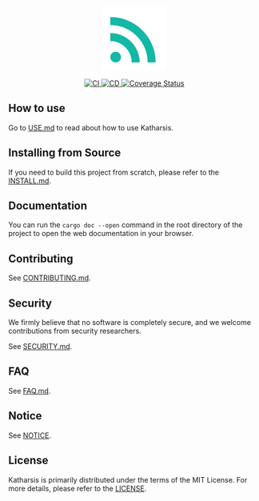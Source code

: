 <p align="center">
  <img width="128px" src="https://raw.githubusercontent.com/kurosakishigure/katharsis/refs/heads/canary/assets/logo.svg" alt="logo" />
</p>
<p align="center">
  <a href="https://github.com/kurosakishigure/katharsis/actions/workflows/ci.yml">
    <img src="https://github.com/kurosakishigure/katharsis/workflows/CI/badge.svg" alt="CI">
  </a>
  <a href="https://github.com/kurosakishigure/katharsis/actions/workflows/cd.yml">
    <img src="https://github.com/kurosakishigure/katharsis/workflows/CD/badge.svg" alt="CD">
  </a>
  <a href="https://coveralls.io/github/kurosakishigure/katharsis?branch=refs/tags/1.0.0-canary.4">
    <img src="https://coveralls.io/repos/github/kurosakishigure/katharsis/badge.svg?branch=refs/tags/1.0.0-canary.4" alt="Coverage Status">
  </a>
</p>

## How to use

Go to [USE.md](https://github.com/kurosakishigure/katharsis/blob/canary/USE.md) to read about how to use Katharsis.

## Installing from Source

If you need to build this project from scratch, please refer to the [INSTALL.md](https://github.com/kurosakishigure/katharsis/blob/canary/INSTALL.md).

## Documentation

You can run the `cargo doc --open` command in the root directory of the project to open the web documentation in your browser.

## Contributing

See [CONTRIBUTING.md](https://github.com/kurosakishigure/katharsis/blob/canary/CONTRIBUTING.md).

## Security

We firmly believe that no software is completely secure, and we welcome contributions from security researchers.

See [SECURITY.md](https://github.com/kurosakishigure/katharsis/blob/canary/SECURITY.md).

## FAQ

See [FAQ.md](https://github.com/kurosakishigure/katharsis/blob/canary/FAQ.md).

## Notice

See [NOTICE](https://github.com/kurosakishigure/katharsis/blob/canary/NOTICE).

## License

Katharsis is primarily distributed under the terms of the MIT License. For more details, please refer to the [LICENSE](https://github.com/kurosakishigure/katharsis/blob/canary/LICENSE).
